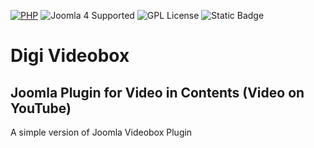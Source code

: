 [![PHP](https://img.shields.io/badge/PHP-V8.1.0-purple)](https://www.php.net/)
![Joomla 4 Supported](https://img.shields.io/badge/Joomla-4.x-%234F9F4A?logo=joomla)
![GPL License](https://img.shields.io/badge/license-GPL%20v3-blue)
![Static Badge](https://img.shields.io/badge/version-alpha-orange)

# Digi Videobox
## Joomla Plugin for Video in Contents (Video on YouTube)

A simple version of Joomla Videobox Plugin
